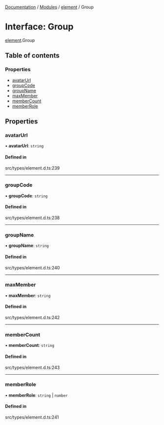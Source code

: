 [Documentation](../README.md) / [Modules](../modules.md) / [element](../modules/element.md) / Group

# Interface: Group

[element](../modules/element.md).Group

## Table of contents

### Properties

- [avatarUrl](element.Group.md#avatarurl)
- [groupCode](element.Group.md#groupcode)
- [groupName](element.Group.md#groupname)
- [maxMember](element.Group.md#maxmember)
- [memberCount](element.Group.md#membercount)
- [memberRole](element.Group.md#memberrole)

## Properties

### avatarUrl

• **avatarUrl**: `string`

#### Defined in

src/types/element.d.ts:239

___

### groupCode

• **groupCode**: `string`

#### Defined in

src/types/element.d.ts:238

___

### groupName

• **groupName**: `string`

#### Defined in

src/types/element.d.ts:240

___

### maxMember

• **maxMember**: `string`

#### Defined in

src/types/element.d.ts:242

___

### memberCount

• **memberCount**: `string`

#### Defined in

src/types/element.d.ts:243

___

### memberRole

• **memberRole**: `string` \| `number`

#### Defined in

src/types/element.d.ts:241
